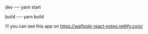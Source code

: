 dev --- yarn start

build --- yarn build

!!! you can see this app on https://wafloski-react-notes.netlify.com/
